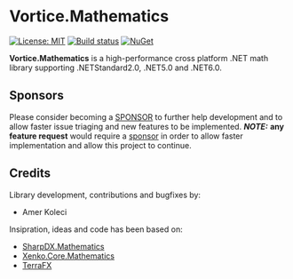 # Vortice.Mathematics

[![License: MIT](https://img.shields.io/badge/License-MIT-yellow.svg)](https://github.com/amerkoleci/Vortice.Mathematics/blob/master/LICENSE)
[![Build status](https://github.com/amerkoleci/Vortice.Mathematics/workflows/Build/badge.svg)](https://github.com/amerkoleci/Vortice.Mathematics/actions)
[![NuGet](https://img.shields.io/nuget/v/Vortice.Mathematics.svg)](https://www.nuget.org/packages/Vortice.Mathematics)

**Vortice.Mathematics** is a high-performance cross platform .NET math library supporting .NETStandard2.0, .NET5.0 and .NET6.0.

## Sponsors
Please consider becoming a [SPONSOR](https://github.com/sponsors/amerkoleci) to further help development and to allow faster issue triaging and new features to be implemented.
**_NOTE:_** **any feature request** would require a [sponsor](https://github.com/sponsors/amerkoleci) in order to allow faster implementation and allow this project to continue.

## Credits

Library development, contributions and bugfixes by:

- Amer Koleci

Insipration, ideas and code has been based on:

- [SharpDX.Mathematics](https://github.com/sharpdx/SharpDX/tree/master/Source/SharpDX.Mathematics)
- [Xenko.Core.Mathematics](https://github.com/xenko3d/xenko/tree/master/sources/core/Xenko.Core.Mathematics)
- [TerraFX](https://github.com/terrafx/terrafx)


